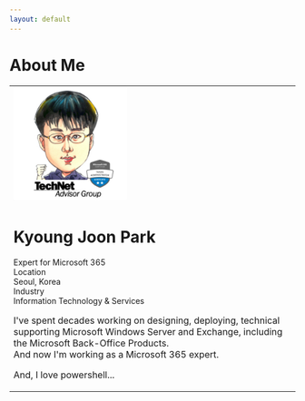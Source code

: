 ```yaml
---
layout: default
---
```


# About Me

<table>
    <tr>
        <td><img src="images/kj-park+profile.svg" height="200px" width="200px"></td></tr>
    <tr><td>
            <h1><span class="full-name" style="padding:0;margin:0;">Kyoung Joon Park</span></h1>
            <p class="title" style="padding:0;margin:0;">Expert for Microsoft 365</p>
            <dl  style="padding:0;margin:0;">
                <dt class="locality" style="padding:0;margin:0;">Location</dt><dd class="locality" style="padding:0;margin:0;">Seoul, Korea</dd>
                <dt class="industry">Industry</dt><dd class="industry" style="padding:0;margin:0;">Information Technology & Services</dd>
            </dl>
            <p style="font-size:1rem" style="padding:0;margin:0;">I've spent decades working on designing, deploying, technical supporting Microsoft Windows Server and Exchange, including the Microsoft Back-Office Products.<br />
              And now I'm working as a Microsoft 365 expert.</p>
            <p style="font-size:1rem" style="padding:0;margin:0;">And, I love powershell...</p>
        </td>
    </tr>
</table>
